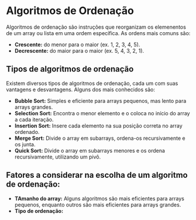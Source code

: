 # Algoritmos de Ordenação

Algoritmos de ordenação são instruções que reorganizam os elemenentos de um array ou lista em uma ordem específica. As ordens mais comuns são:

- **Crescente:** do menor para o maior (ex. 1, 2, 3, 4, 5).
- **Decrescente:** do maior para o maior (ex. 5, 4, 3, 2, 1).

## Tipos de algoritmos de ordenação

Existem diversos tipos de algoritmos de ordenação, cada um com suas vantagens e desvantagens. Alguns dos mais conhecidos são:

- **Bubble Sort:** Simples e eficiente para arrays pequenos, mas lento para arrays grandes.
- **Selection Sort:** Encontra o menor elemento e o coloca no início do array a cada iteração.
- **Insertion Sort:** Insere cada elemento na sua posição correta no array ordenado.
- **Merge Sort:** Divide o array em subarrays, ordena-os recursivamente e os junta.
- **Quick Sort:** Divide o array em subarrays menores e os ordena recursivamente, utilizando um pivô.

## Fatores a considerar na escolha de um algoritmo de ordenação:

- **TAmanho do array:** Alguns algoritmos são mais eficientes para arrays pequenos, enquanto outros são mais eficientes para arrays grandes.
- **Tipo de ordenação:**  

